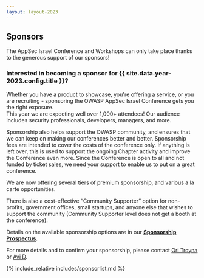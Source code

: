 ```yaml
---
layout: layout-2023
---
```


## Sponsors

The AppSec Israel Conference and Workshops can only take place thanks to the generous support of our sponsors!   


### Interested in becoming a sponsor for {{ site.data.year-2023.config.title }}? 

Whether you have a product to showcase, you're offering a service, or you are recruiting - sponsoring the OWASP AppSec Israel Conference gets you the right exposure.   
This year we are expecting well over 1,000+ attendees! Our audience includes security professionals, developers, managers, and more.

Sponsorship also helps support the OWASP community, and ensures that we can keep on making our conferences better and better. Sponsorship fees are intended to cover the costs of the conference only. If anything is left over, this is used to support the ongoing Chapter activity and improve the Conference even more. Since the Conference is open to all and not funded by ticket sales, we need your support to enable us to put on a great conference.

We are now offering several tiers of premium sponsorship, and various a la carte opportunities.   

There is also a cost-effective “Community Supporter” option for non-profits, government offices, small startups, and anyone else that wishes to support the community (Community Supporter level does not get a booth at the conference).  

Details on the available sponsorship options are in our **[Sponsorship Prospectus](AppSecIL2023Sponsorships.pdf)**.  

For more details and to confirm your sponsorship, please contact [Ori Troyna](mailto:ori.troyna@owasp.org) or [Avi D](mailto:avi.douglen@owasp.org).   

{% include_relative includes/sponsorlist.md %}
